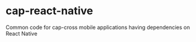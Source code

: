 # cap-react-native

Common code for cap-cross mobile applications having dependencies on React Native